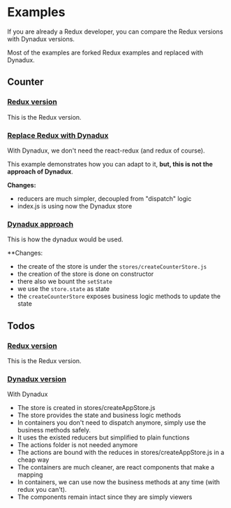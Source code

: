 # Examples

If you are already a Redux developer, you can compare the Redux versions with Dynadux versions.

Most of the examples are forked Redux examples and replaced with Dynadux.

## Counter

### [Redux version](https://codesandbox.io/s/github/reduxjs/redux/tree/master/examples/counter)

This is the Redux version.
 
### [Replace Redux with Dynadux](https://codesandbox.io/s/festive-wright-jur7b)

With Dynadux, we don't need the react-redux (and redux of course).

This example demonstrates how you can adapt to it, **but, this is not the approach of Dynadux**.

**Changes:**
- reducers are much simpler, decoupled from "dispatch" logic 
- index.js is using now the Dynadux store

### [Dynadux approach](https://codesandbox.io/s/amazing-bohr-xzhp0)

This is how the dynadux would be used.

**Changes:
- the create of the store is under the `stores/createCounterStore.js`
- the creation of the store is done on constructor
- there also we bount the `setState`
- we use the `store.state` as state
- the `createCounterStore` exposes business logic methods to update the state

## Todos

### [Redux version](https://codesandbox.io/s/github/reduxjs/redux/tree/master/examples/todos)

This is the Redux version.

### [Dynadux version](https://codesandbox.io/s/sleepy-browser-mijt6)

With Dynadux
- The store is created in stores/createAppStore.js
- The store provides the state and business logic methods
- In containers you don't need to dispatch anymore, simply use the business methods safely.
- It uses the existed reducers but simplified to plain functions
- The actions folder is not needed anymore
- The actions are bound with the reduces in stores/createAppStore.js in a cheap way
- The containers are much cleaner, are react components that make a mapping
- In containers, we can use now the business methods at any time (with redux you can't).
- The components remain intact since they are simply viewers

